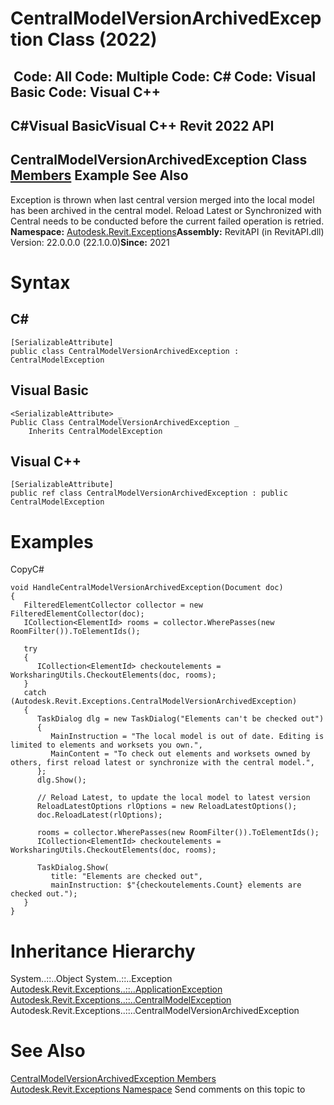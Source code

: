 # CentralModelVersionArchivedException Class (2022)

﻿
 Code: All Code: Multiple Code: C# Code: Visual Basic Code: Visual C++   
---  
C#Visual BasicVisual C++
Revit 2022 API  
---  
CentralModelVersionArchivedException Class  
[Members](35a5624c-ec18-7a94-3131-57fd2221f1c3.md "CentralModelVersionArchivedException Members") Example See Also  
---  
Exception is thrown when last central version merged into the local model has been archived in the central model. Reload Latest or Synchronized with Central needs to be conducted before the current failed operation is retried. 
**Namespace:** [Autodesk.Revit.Exceptions](e3bbc463-dccb-6964-e8ef-697c9ed07a27.md "Autodesk.Revit.Exceptions Namespace")**Assembly:** RevitAPI (in RevitAPI.dll) Version: 22.0.0.0 (22.1.0.0)**Since:** 2021
# Syntax
C#  
---  
```text
[SerializableAttribute]
public class CentralModelVersionArchivedException : CentralModelException
```
  
Visual Basic  
---  
```text
<SerializableAttribute> _
Public Class CentralModelVersionArchivedException _
	Inherits CentralModelException
```
  
Visual C++  
---  
```text
[SerializableAttribute]
public ref class CentralModelVersionArchivedException : public CentralModelException
```
  
# Examples
CopyC#
```text
void HandleCentralModelVersionArchivedException(Document doc)
{
   FilteredElementCollector collector = new FilteredElementCollector(doc);
   ICollection<ElementId> rooms = collector.WherePasses(new RoomFilter()).ToElementIds();

   try
   {
      ICollection<ElementId> checkoutelements = WorksharingUtils.CheckoutElements(doc, rooms);
   }
   catch (Autodesk.Revit.Exceptions.CentralModelVersionArchivedException)
   {
      TaskDialog dlg = new TaskDialog("Elements can't be checked out")
      {
         MainInstruction = "The local model is out of date. Editing is limited to elements and worksets you own.",
         MainContent = "To check out elements and worksets owned by others, first reload latest or synchronize with the central model.",
      };
      dlg.Show();

      // Reload Latest, to update the local model to latest version
      ReloadLatestOptions rlOptions = new ReloadLatestOptions();
      doc.ReloadLatest(rlOptions);

      rooms = collector.WherePasses(new RoomFilter()).ToElementIds();
      ICollection<ElementId> checkoutelements = WorksharingUtils.CheckoutElements(doc, rooms);

      TaskDialog.Show(
         title: "Elements are checked out",
         mainInstruction: $"{checkoutelements.Count} elements are checked out.");
   }
}
```

# Inheritance Hierarchy
System..::..Object System..::..Exception [Autodesk.Revit.Exceptions..::..ApplicationException](05012a96-16ea-ace7-6115-b45406dacead.md "ApplicationException Class") [Autodesk.Revit.Exceptions..::..CentralModelException](0e2ac15f-ca64-42c3-b3ef-e6f7ca1cb59a.md "CentralModelException Class") Autodesk.Revit.Exceptions..::..CentralModelVersionArchivedException
# See Also
[CentralModelVersionArchivedException Members](35a5624c-ec18-7a94-3131-57fd2221f1c3.md "CentralModelVersionArchivedException Members")
[Autodesk.Revit.Exceptions Namespace](e3bbc463-dccb-6964-e8ef-697c9ed07a27.md "Autodesk.Revit.Exceptions Namespace")
Send comments on this topic to 